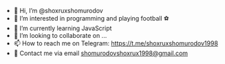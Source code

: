 - 👋 Hi, I’m @shoxruxshomurodov
- 👀 I’m interested in programming and playing football ⚽
- 🌱 I’m currently learning JavaScript
- 💞️ I’m looking to collaborate on ...
- 📫 How to reach me on Telegram: https://t.me/shoxruxshomurodov1998 
- 📧 Contact me via email shomurodovshoxrux1998@gmail.com

<!---
shoxruxshomurodov/shoxruxshomurodov is a ✨ special ✨ repository because its `README.md` (this file) appears on your GitHub profile.
You can click the Preview link to take a look at your changes.
--->

